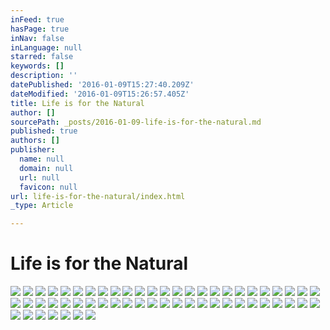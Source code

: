 ```yaml
---
inFeed: true
hasPage: true
inNav: false
inLanguage: null
starred: false
keywords: []
description: ''
datePublished: '2016-01-09T15:27:40.209Z'
dateModified: '2016-01-09T15:26:57.405Z'
title: Life is for the Natural
author: []
sourcePath: _posts/2016-01-09-life-is-for-the-natural.md
published: true
authors: []
publisher:
  name: null
  domain: null
  url: null
  favicon: null
url: life-is-for-the-natural/index.html
_type: Article

---
```

# Life is for the Natural
![](https://the-grid-user-content.s3-us-west-2.amazonaws.com/0a217bd8-3bae-484d-a77d-74e15d008983.jpg)
![](https://the-grid-user-content.s3-us-west-2.amazonaws.com/ffee598c-5874-4647-a0b9-32dbf2d2a818.jpg)
![](https://the-grid-user-content.s3-us-west-2.amazonaws.com/4938fc8c-40c5-48f5-950a-c8f069bfbe8a.jpg)
![](https://the-grid-user-content.s3-us-west-2.amazonaws.com/e8b86c0f-4cb0-4e97-b915-354a801727f6.jpg)
![](https://the-grid-user-content.s3-us-west-2.amazonaws.com/f0b0d186-c591-41ad-ab2b-8dc2bc46d4b1.jpg)
![](https://the-grid-user-content.s3-us-west-2.amazonaws.com/540aacce-4788-4f45-8a9a-ed7f4fb00aca.jpg)
![](https://the-grid-user-content.s3-us-west-2.amazonaws.com/6ebb8cd2-ac3b-4ec0-b973-742a243b7018.jpg)
![](https://the-grid-user-content.s3-us-west-2.amazonaws.com/561e3e0f-1b01-4ae6-aab1-0fa4e498148c.jpg)
![](https://the-grid-user-content.s3-us-west-2.amazonaws.com/4d9d788b-b102-4a62-a537-29c7c69cf513.jpg)
![](https://the-grid-user-content.s3-us-west-2.amazonaws.com/004a1818-2613-441d-8e42-fb9efd5d9c82.jpg)
![](https://the-grid-user-content.s3-us-west-2.amazonaws.com/782a1e0f-3c8b-4ced-a87d-ce2289fa1ff4.jpg)
![](https://the-grid-user-content.s3-us-west-2.amazonaws.com/c8906ceb-2a24-43ea-9f61-c6d6d8e8192f.jpg)
![](https://the-grid-user-content.s3-us-west-2.amazonaws.com/ae7f0430-0a53-4735-bde3-1725822a5074.jpg)
![](https://the-grid-user-content.s3-us-west-2.amazonaws.com/842bc39c-39a3-4f21-8031-3fa80b02f2c3.jpg)
![](https://the-grid-user-content.s3-us-west-2.amazonaws.com/c06af5f0-74e4-4c87-b201-c6ccb9485622.jpg)
![](https://the-grid-user-content.s3-us-west-2.amazonaws.com/911ca89f-466f-466c-9534-ec291a5a44ec.jpg)
![](https://the-grid-user-content.s3-us-west-2.amazonaws.com/d2843b00-6eec-4130-b57f-1c5a019f900c.jpg)
![](https://the-grid-user-content.s3-us-west-2.amazonaws.com/dc729773-9e61-4f48-97d0-ad8851861f25.jpg)
![](https://the-grid-user-content.s3-us-west-2.amazonaws.com/26dfe464-f90f-4331-b0b5-19d23395ccb4.jpg)
![](https://the-grid-user-content.s3-us-west-2.amazonaws.com/14379a21-7eb1-467c-a5df-b7e77c662eb4.jpg)
![](https://the-grid-user-content.s3-us-west-2.amazonaws.com/429cfe19-d786-4548-8b4b-efbc6a851e11.jpg)
![](https://the-grid-user-content.s3-us-west-2.amazonaws.com/c16e52d3-2193-4a1a-bc9d-7eec8c7b7228.jpg)
![](https://the-grid-user-content.s3-us-west-2.amazonaws.com/60d277f6-2ad8-4b5c-9b55-84a7dcd33220.jpg)
![](https://the-grid-user-content.s3-us-west-2.amazonaws.com/619aa72d-8ab0-4420-bc49-11d27224efda.jpg)
![](https://the-grid-user-content.s3-us-west-2.amazonaws.com/574086b2-c41d-4ede-a0b6-b5acf611106c.jpg)
![](https://the-grid-user-content.s3-us-west-2.amazonaws.com/62265a58-9548-4e56-957f-0cf1aa5b6fd9.jpg)
![](https://the-grid-user-content.s3-us-west-2.amazonaws.com/07c1363d-4fe7-4d0b-b34c-3a96e637d8a6.jpg)
![](https://the-grid-user-content.s3-us-west-2.amazonaws.com/7b27e759-460b-4920-a6dd-ad9f6b1d941f.jpg)
![](https://the-grid-user-content.s3-us-west-2.amazonaws.com/f2d4c9f7-4634-47b4-b650-8f32e87641c7.jpg)
![](https://the-grid-user-content.s3-us-west-2.amazonaws.com/61bdefe2-468e-4503-a83d-1611c5184b3a.jpg)
![](https://the-grid-user-content.s3-us-west-2.amazonaws.com/3bdae031-61a2-47a9-918e-66c97a4a984f.jpg)
![](https://the-grid-user-content.s3-us-west-2.amazonaws.com/2ce699b7-fb7a-4051-87ab-035850b20431.jpg)
![](https://the-grid-user-content.s3-us-west-2.amazonaws.com/4514f4ea-1743-4539-a8d0-ed6da73f37b1.jpg)
![](https://the-grid-user-content.s3-us-west-2.amazonaws.com/b677317a-86cf-4a2c-ab83-50447885af0b.jpg)
![](https://the-grid-user-content.s3-us-west-2.amazonaws.com/b117d05d-8a0c-4c94-a374-8d88ff69e794.jpg)
![](https://the-grid-user-content.s3-us-west-2.amazonaws.com/2ad6cdaa-c782-4355-b7a0-6126d8734231.jpg)
![](https://the-grid-user-content.s3-us-west-2.amazonaws.com/85e3a6be-5433-426c-b631-3c3d866e1056.jpg)
![](https://the-grid-user-content.s3-us-west-2.amazonaws.com/d16e1d72-054f-48df-8778-7bd174bad9c6.jpg)
![](https://the-grid-user-content.s3-us-west-2.amazonaws.com/da2ed2ae-1a50-4e6f-8e5c-4c750ab4535f.jpg)
![](https://the-grid-user-content.s3-us-west-2.amazonaws.com/5d9428de-cbac-431b-8097-073ba973acae.jpg)
![](https://the-grid-user-content.s3-us-west-2.amazonaws.com/6ad22a7b-cbeb-4630-915b-848dc8e9c49b.jpg)
![](https://the-grid-user-content.s3-us-west-2.amazonaws.com/f8ebbeda-842c-40fa-adfe-80f5df200ff1.jpg)
![](https://the-grid-user-content.s3-us-west-2.amazonaws.com/3c7a31cb-febf-4264-a7d1-f0d0cfe38792.jpg)
![](https://the-grid-user-content.s3-us-west-2.amazonaws.com/1e2da2a1-6f80-4c65-9f29-caa0aa9b18c0.jpg)
![](https://the-grid-user-content.s3-us-west-2.amazonaws.com/da8333de-8146-4312-be05-0dd2f72b9874.jpg)
![](https://the-grid-user-content.s3-us-west-2.amazonaws.com/665251d6-84d9-41c4-a88e-227db521164f.jpg)
![](https://the-grid-user-content.s3-us-west-2.amazonaws.com/b0ac4007-c872-4719-8746-1dfcc58b8f4d.jpg)
![](https://the-grid-user-content.s3-us-west-2.amazonaws.com/e1ac89ea-e6d6-4c55-befb-481788d04ba2.jpg)
![](https://the-grid-user-content.s3-us-west-2.amazonaws.com/a2a561a5-4250-4eb2-95c7-46235bd070bc.jpg)
![](https://the-grid-user-content.s3-us-west-2.amazonaws.com/12ab9390-7d4a-4379-b33f-c0aff1cfa093.jpg)
![](https://the-grid-user-content.s3-us-west-2.amazonaws.com/83a50a02-5f35-435d-bf67-e9dd5ebc4b54.jpg)
![](https://the-grid-user-content.s3-us-west-2.amazonaws.com/3c9a588c-867c-40d9-a487-917329ae3764.jpg)
![](https://the-grid-user-content.s3-us-west-2.amazonaws.com/39792561-4178-4dda-b343-5a47bcac8368.jpg)
![](https://the-grid-user-content.s3-us-west-2.amazonaws.com/39a36c6d-c93b-4931-9b27-70caa4110626.jpg)
![](https://the-grid-user-content.s3-us-west-2.amazonaws.com/261798e5-0926-475e-9760-80a592aa8cab.jpg)
![](https://the-grid-user-content.s3-us-west-2.amazonaws.com/62b90fec-42f5-4a5f-b6bc-4d77dc4c0201.jpg)
![](https://the-grid-user-content.s3-us-west-2.amazonaws.com/4c1119d8-3dd1-4e2b-911b-85644a78dd9b.jpg)